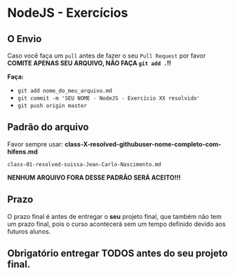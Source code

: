 # NodeJS - Exercícios

## O Envio

Caso você faça um `pull` antes de fazer o seu `Pull Request` por favor **COMITE APENAS SEU ARQUIVO, NÃO FAÇA `git add .`!!**

**Faça:**
- `git add nome_do_meu_arquivo.md`
- `git commit -m 'SEU NOME - NodeJS - Exercício XX resolvido'`
- `git push origin master`

## Padrão do arquivo

Favor sempre usar: **class-X-resolved-githubuser-nome-completo-com-hifens.md**

    class-01-resolved-suissa-Jean-Carlo-Nascimento.md

**NENHUM ARQUIVO FORA DESSE PADRÃO SERÁ ACEITO!!!**

## Prazo

O prazo final é antes de entregar o **seu** projeto final, que também não tem um prazo final, pois o curso acontecerá sem um tempo definido devido aos futuros alunos.

## Obrigatório entregar **TODOS** antes do seu projeto final.
